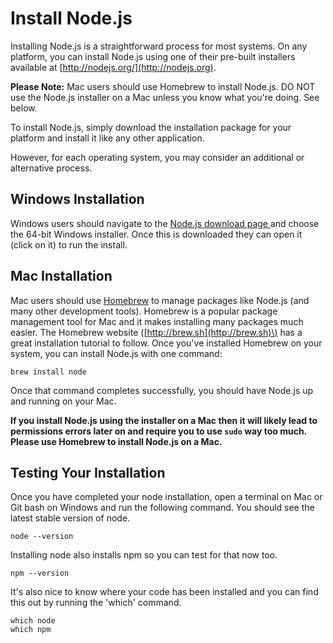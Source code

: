 # Install Node.js

Installing Node.js is a straightforward process for most systems. On any platform, you can install Node.js using one of their pre-built installers available at [http://nodejs.org/](http://nodejs.org).

**Please Note:** Mac users should use Homebrew to install Node.js. DO NOT use the Node.js installer on a Mac unless you know what you're doing. See below.

To install Node.js, simply download the installation package for your platform and install it like any other application.

However, for each operating system, you may consider an additional or alternative process.

## Windows Installation

Windows users should navigate to the [Node.js download page ](https://nodejs.org/en/download/)and choose the 64-bit Windows installer.  Once this is downloaded they can open it \(click on it\) to run the install.

## Mac Installation

Mac users should use [Homebrew](http://brew.sh) to manage packages like Node.js \(and many other development tools\). Homebrew is a popular package management tool for Mac and it makes installing many packages much easier. The Homebrew website \([http://brew.sh](http://brew.sh)\) has a great installation tutorial to follow. Once you've installed Homebrew on your system, you can install Node.js with one command:

```
brew install node
```

Once that command completes successfully, you should have Node.js up and running on your Mac.

**If you install Node.js using the installer on a Mac then it will likely lead to permissions errors later on and require you to use **`sudo`** way too much. Please use Homebrew to install Node.js on a Mac.**

## Testing Your Installation

Once you have completed  your node installation, open a terminal on Mac or Git bash on Windows and run the following command.  You should see the latest stable version of node.

```
node --version
```

Installing node also installs npm so you can test for that now too.

```
npm --version
```

It's also nice to know where your code has been installed and you can find this out by running the 'which' command.

```
which node
which npm
```


